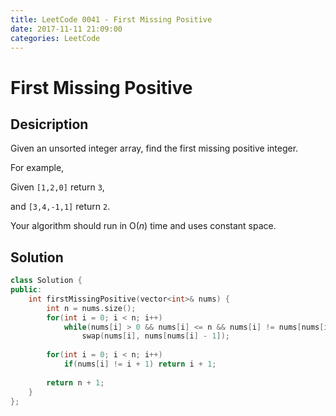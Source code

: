 ```yaml
---
title: LeetCode 0041 - First Missing Positive
date: 2017-11-11 21:09:00
categories: LeetCode
---
```

# First Missing Positive #

<!--more-->

## Desicription ##

Given an unsorted integer array, find the first missing positive integer.

For example,

Given `[1,2,0]` return `3`,

and `[3,4,-1,1]` return `2`.

Your algorithm should run in O(*n*) time and uses constant space.

## Solution ##

```cpp
class Solution {
public:
    int firstMissingPositive(vector<int>& nums) {
        int n = nums.size();
        for(int i = 0; i < n; i++)
            while(nums[i] > 0 && nums[i] <= n && nums[i] != nums[nums[i] - 1])
                swap(nums[i], nums[nums[i] - 1]);
        
        for(int i = 0; i < n; i++)
            if(nums[i] != i + 1) return i + 1;
        
        return n + 1;
    }
};
```